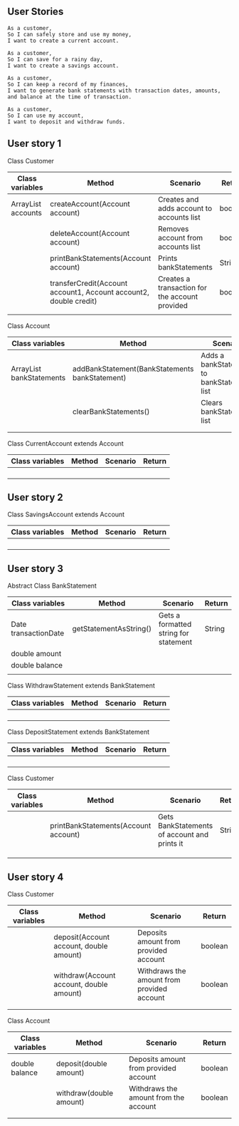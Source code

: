 ## User Stories

```
As a customer,
So I can safely store and use my money,
I want to create a current account.

As a customer,
So I can save for a rainy day,
I want to create a savings account.

As a customer,
So I can keep a record of my finances,
I want to generate bank statements with transaction dates, amounts, and balance at the time of transaction.

As a customer,
So I can use my account,
I want to deposit and withdraw funds.
```


## User story 1

Class Customer

| Class variables               | Method                                                            | Scenario                                       | Return  |
|-------------------------------|-------------------------------------------------------------------|------------------------------------------------|---------|
| ArrayList<Account> accounts   | createAccount(Account account)                                    | Creates and adds account to accounts list      | boolean |
|                               | deleteAccount(Account account)                                    | Removes account from accounts list             | boolean |
|                               | printBankStatements(Account account)                              | Prints bankStatements                          | String  |
|                               | transferCredit(Account account1, Account account2, double credit) | Creates a transaction for the account provided | boolean |
|                               |                                                                   |                                                |         |


Class Account


| Class variables                          | Method                                         | Scenario                                    | Return  |
|------------------------------------------|------------------------------------------------|---------------------------------------------|---------|
| ArrayList<BankStatements> bankStatements | addBankStatement(BankStatements bankStatement) | Adds a bankStatement to bankStatements list | boolean |
|                                          | clearBankStatements()                          | Clears bankStatements list                  | boolean |
|                                          |                                                |                                             |         |
|                                          |                                                |                                             |         |


Class CurrentAccount extends Account


| Class variables               | Method                         | Scenario                                  | Return  |
|-------------------------------|--------------------------------|-------------------------------------------|---------|
|                               |                                |                                           |         |
|                               |                                |                                           |         |
|                               |                                |                                           |         |
|                               |                                |                                           |         |



## User story 2

Class SavingsAccount extends Account


| Class variables               | Method                         | Scenario                                  | Return  |
|-------------------------------|--------------------------------|-------------------------------------------|---------|
|                               |                                |                                           |         |
|                               |                                |                                           |         |
|                               |                                |                                           |         |
|                               |                                |                                           |         |



## User story 3

Abstract Class BankStatement

| Class variables      | Method                  | Scenario                              | Return |
|----------------------|-------------------------|---------------------------------------|--------|
| Date transactionDate | getStatementAsString()  | Gets a formatted string for statement | String |
| double amount        |                         |                                       |        |
| double balance       |                         |                                       |        |
|                      |                         |                                       |        |

Class WithdrawStatement extends BankStatement

| Class variables | Method                         | Scenario                                  | Return  |
|-----------------|--------------------------------|-------------------------------------------|---------|
|                 |                                |                                           |         |
|                 |                                |                                           |         |
|                 |                                |                                           |         |
|                 |                                |                                           |         |

Class DepositStatement extends BankStatement

| Class variables | Method                         | Scenario                                  | Return  |
|-----------------|--------------------------------|-------------------------------------------|---------|
|                 |                                |                                           |         |
|                 |                                |                                           |         |
|                 |                                |                                           |         |
|                 |                                |                                           |         |

Class Customer

| Class variables | Method                                | Scenario                                     | Return |
|-----------------|---------------------------------------|----------------------------------------------|--------|
|                 | printBankStatements(Account account)  | Gets BankStatements of account and prints it | String |
|                 |                                       |                                              |        |
|                 |                                       |                                              |        |
|                 |                                       |                                              |        |



## User story 4

Class Customer  

| Class variables               | Method                                   | Scenario                                   | Return  |
|-------------------------------|------------------------------------------|--------------------------------------------|---------|
|                               | deposit(Account account, double amount)  | Deposits amount from provided account      | boolean |
|                               | withdraw(Account account, double amount) | Withdraws the amount from provided account | boolean |
|                               |                                          |                                            |         |
|                               |                                          |                                            |         |

Class Account

| Class variables | Method                   | Scenario                              | Return  |
|-----------------|--------------------------|---------------------------------------|---------|
| double balance  | deposit(double amount)   | Deposits amount from provided account | boolean |
|                 | withdraw(double amount)  | Withdraws the amount from the account | boolean |
|                 |                          |                                       |         |
|                 |                          |                                       |         |
